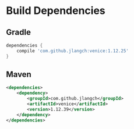 # Build Dependencies


## Gradle

```groovy
dependencies {
    compile 'com.github.jlangch:venice:1.12.25'
}
```

## Maven

```xml
<dependencies>
    <dependency>
        <groupId>com.github.jlangch</groupId>
        <artifactId>venice</artifactId>
        <version>1.12.39</version>
    </dependency>
</dependencies>
```
